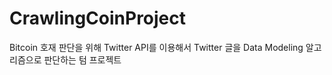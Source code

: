 # CrawlingCoinProject
Bitcoin 호재 판단을 위해 Twitter API를 이용해서 Twitter 글을 Data Modeling 알고리즘으로 판단하는 텀 프로젝트